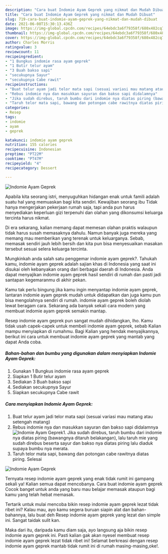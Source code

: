 ```yaml
---
description: "Cara buat Indomie Ayam Geprek yang nikmat dan Mudah Dibuat"
title: "Cara buat Indomie Ayam Geprek yang nikmat dan Mudah Dibuat"
slug: 719-cara-buat-indomie-ayam-geprek-yang-nikmat-dan-mudah-dibuat
date: 2021-06-08T15:30:13.436Z
image: https://img-global.cpcdn.com/recipes/64ebdc3a6f79358f/680x482cq70/indomie-ayam-geprek-foto-resep-utama.jpg
thumbnail: https://img-global.cpcdn.com/recipes/64ebdc3a6f79358f/680x482cq70/indomie-ayam-geprek-foto-resep-utama.jpg
cover: https://img-global.cpcdn.com/recipes/64ebdc3a6f79358f/680x482cq70/indomie-ayam-geprek-foto-resep-utama.jpg
author: Charles Morris
ratingvalue: 3
reviewcount: 11
recipeingredient:
- "1 Bungkus indomie rasa ayam geprek"
- "1 Butir telur ayam"
- "3 Buah bakso sapi"
- "secukupnya Sayur"
- "secukupnya Cabe rawit"
recipeinstructions:
- "Buat telur ayam jadi telor mata sapi (sesuai variasi mau matang atau setengah matang)"
- "Rebus indomie nya dan masukkan sayuran dan bakso sapi didalamnya"
- "Jika sudah direbus, taruh bumbu dari indomie nya diatas piring (bawangnya ditaruh belakangan), lalu taruh mie yang sudah direbus beserta sayur dan bakso nya diatas piring lalu diaduk supaya bumbu nya merata."
- "Taruh telor mata sapi, bawang dan potongan cabe rawitnya diatas piring. Selesai"
categories:
- Resep
tags:
- indomie
- ayam
- geprek

katakunci: indomie ayam geprek 
nutrition: 155 calories
recipecuisine: Indonesian
preptime: "PT22M"
cooktime: "PT47M"
recipeyield: "4"
recipecategory: Dessert

---
```



![Indomie Ayam Geprek](https://img-global.cpcdn.com/recipes/64ebdc3a6f79358f/680x482cq70/indomie-ayam-geprek-foto-resep-utama.jpg)

Apabila kita seorang istri, menyuguhkan hidangan enak untuk famili adalah suatu hal yang memuaskan bagi kita sendiri. Kewajiban seorang ibu Tidak hanya mengerjakan pekerjaan rumah saja, tapi anda pun harus menyediakan keperluan gizi terpenuhi dan olahan yang dikonsumsi keluarga tercinta harus nikmat.

Di era  sekarang, kalian memang dapat memesan olahan praktis walaupun tidak harus susah memasaknya dahulu. Namun banyak juga mereka yang memang mau memberikan yang terenak untuk keluarganya. Sebab, memasak sendiri jauh lebih bersih dan kita pun bisa menyesuaikan masakan tersebut sesuai selera keluarga tercinta. 



Mungkinkah anda salah satu penggemar indomie ayam geprek?. Tahukah kamu, indomie ayam geprek adalah sajian khas di Indonesia yang saat ini disukai oleh kebanyakan orang dari berbagai daerah di Indonesia. Anda dapat menyajikan indomie ayam geprek hasil sendiri di rumah dan pasti jadi santapan kegemaranmu di akhir pekan.

Kamu tak perlu bingung jika kamu ingin menyantap indomie ayam geprek, lantaran indomie ayam geprek mudah untuk didapatkan dan juga kamu pun bisa mengolahnya sendiri di rumah. indomie ayam geprek boleh diolah lewat beragam cara. Sekarang ada banyak sekali cara modern yang membuat indomie ayam geprek semakin mantap.

Resep indomie ayam geprek pun sangat mudah dihidangkan, lho. Kamu tidak usah capek-capek untuk membeli indomie ayam geprek, sebab Kalian mampu menyiapkan di rumahmu. Bagi Kalian yang hendak menyajikannya, berikut ini cara untuk membuat indomie ayam geprek yang mantab yang dapat Anda coba.

<!--inarticleads1-->

##### Bahan-bahan dan bumbu yang digunakan dalam menyiapkan Indomie Ayam Geprek:

1. Gunakan 1 Bungkus indomie rasa ayam geprek
1. Siapkan 1 Butir telur ayam
1. Sediakan 3 Buah bakso sapi
1. Sediakan secukupnya Sayur
1. Siapkan secukupnya Cabe rawit




<!--inarticleads2-->

##### Cara menyiapkan Indomie Ayam Geprek:

1. Buat telur ayam jadi telor mata sapi (sesuai variasi mau matang atau setengah matang)
1. Rebus indomie nya dan masukkan sayuran dan bakso sapi didalamnya
<img src="https://img-global.cpcdn.com/steps/2e5c4aa84599a37e/160x128cq70/indomie-ayam-geprek-langkah-memasak-2-foto.jpg" alt="Indomie Ayam Geprek">1. Jika sudah direbus, taruh bumbu dari indomie nya diatas piring (bawangnya ditaruh belakangan), lalu taruh mie yang sudah direbus beserta sayur dan bakso nya diatas piring lalu diaduk supaya bumbu nya merata.
1. Taruh telor mata sapi, bawang dan potongan cabe rawitnya diatas piring. Selesai
<img src="https://img-global.cpcdn.com/steps/8f5f86832c2896fb/160x128cq70/indomie-ayam-geprek-langkah-memasak-4-foto.jpg" alt="Indomie Ayam Geprek">



Ternyata resep indomie ayam geprek yang enak tidak rumit ini gampang sekali ya! Kalian semua dapat mencobanya. Cara buat indomie ayam geprek Cocok banget untuk anda yang baru mau belajar memasak ataupun bagi kamu yang telah hebat memasak.

Tertarik untuk mulai mencoba bikin resep indomie ayam geprek lezat tidak ribet ini? Kalau mau, ayo kamu segera buruan siapin alat dan bahan-bahannya, lalu buat deh Resep indomie ayam geprek yang lezat dan simple ini. Sangat taidak sulit kan. 

Maka dari itu, daripada kamu diam saja, ayo langsung aja bikin resep indomie ayam geprek ini. Pasti kalian gak akan nyesel membuat resep indomie ayam geprek lezat tidak ribet ini! Selamat berkreasi dengan resep indomie ayam geprek mantab tidak rumit ini di rumah masing-masing,oke!.

